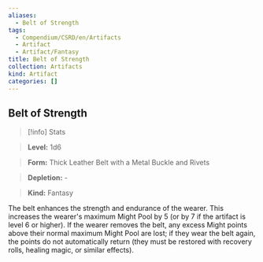 ```yaml
---
aliases:
  - Belt of Strength
tags:
  - Compendium/CSRD/en/Artifacts
  - Artifact
  - Artifact/Fantasy
title: Belt of Strength
collection: Artifacts
kind: Artifact
categories: []
---
```

## Belt of Strength    
>[!info] Stats    
> **Level:** 1d6    
> **Form:** Thick Leather Belt with a Metal Buckle and Rivets    
> **Depletion:** -    
> **Kind:** Fantasy  
    
The belt enhances the strength and endurance of the wearer. This increases the wearer's maximum Might Pool by 5 (or by 7 if the artifact is level 6 or higher). If the wearer removes the belt, any excess Might points above their normal maximum Might Pool are lost; if they wear the belt again, the points do not automatically return (they must be restored with recovery rolls, healing magic, or similar effects).